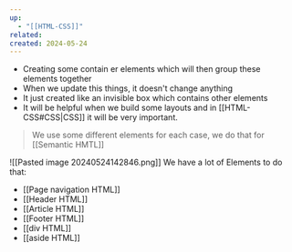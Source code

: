 ```yaml
---
up:
  - "[[HTML-CSS]]"
related: 
created: 2024-05-24
---
```

- Creating some contain
er elements which will then group these elements together
- When we update this things, it doesn't change anything
- It just created like an invisible box which contains other elements
- It will be helpful when we build some layouts and in [[HTML-CSS#CSS|CSS]] it will be very important.

> We use some different elements for each case, we do that for [[Semantic HMTL]]

![[Pasted image 20240524142846.png]]
We have a lot of Elements to do that:
- [[Page navigation HTML]]
- [[Header HTML]]
- [[Article HTML]]
- [[Footer HTML]]
- [[div HTML]]
- [[aside HTML]]